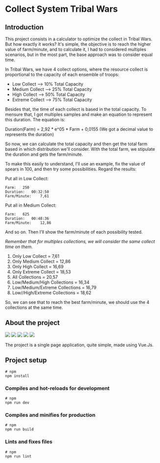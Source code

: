# Collect System Tribal Wars

## Introduction

This project consists in a calculator to optimize the collect in Tribal Wars. But how exactly it works? It's simple, the objective is to reach the higher value of farm/minute, and to calculate it, I had to considered multiples scenarios, but in the most part, the base approach was to consider equal time.

In Tribal Wars, we have 4 collect options, where the resource collect is proportional to the capacity of each ensemble of troops:
- Low Collect --> 10% Total Capacity
- Medium Collect --> 25% Total Capacity
- High Collect --> 50% Total Capacity
- Extreme Collect --> 75% Total Capacity

Besides that, the time of each collect is based in the total capacity. To mensure that, I got multiples samples and make an equation to represent this duration.
The equation is:

Duration(Farm) = 2,92 * e^05 * Farm + 0,0155 (We got a decimal value to represents the duration)

So now, we can calculate the total capacity and then get the total farm based in which distribution we'll consider. With the total farm, we stipulate the duration and gets the farm/minute.

To make this easily to understand, I'll use an example, fix the value of spears in 100, and then try some possibilities. Regard the results:

Put all in Low Collect:

    Farm:   250
    Duration:   00:32:50
    Farm/Minute:    7,61

Put all in Medium Collect:

    Farm:   625
    Duration:   00:48:36
    Farm/Minute:    12,86

And so on. Then I'll show the farm/minute of each possibility tested.

*Remember that for multiples collections, we will consider the same collect time on them.*

1. Only Low Collect = 7,61
1. Only Medium Collect = 12,86
1. Only High Collect = 16,69
1. Only Extreme Collect = 18,53
1. All Collections = 20,57
1. Low/Medium/High Collections = 16,34
1. Low/Medium/Extreme Collections = 16,79
1. Low//High/Extreme Collections = 18,62

So, we can see that to reach the best farm/minute, we should use the 4 collections at the same time.


## About the project

![](https://img.shields.io/badge/Node.js-339933?style=for-the-badge&logo=nodedotjs&logoColor=white) ![](https://img.shields.io/badge/Vue.js-35495E?style=for-the-badge&logo=vue.js&logoColor=4FC08D) ![](https://img.shields.io/badge/JavaScript-323330?style=for-the-badge&logo=javascript&logoColor=F7DF1E) ![](https://img.shields.io/badge/HTML-e34c26?style=for-the-badge&logo=html5&logoColor=white) ![](https://img.shields.io/badge/CSS-264de4?&style=for-the-badge&logo=css3&logoColor=white)

The project is a single page application, quite simple, made using Vue.Js.

## Project setup

```
# npm
npm install
```

### Compiles and hot-reloads for development

```
# npm
npm run dev
```

### Compiles and minifies for production

```
# npm
npm run build
```

### Lints and fixes files

```
# npm
npm run lint
```